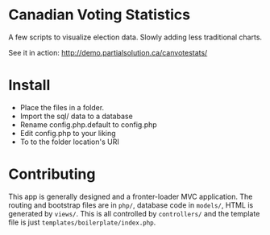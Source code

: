 # Canadian Voting Statistics

A few scripts to visualize election data. Slowly adding less traditional charts.

See it in action: http://demo.partialsolution.ca/canvotestats/

# Install

* Place the files in a folder.
* Import the sql/ data to a database
* Rename config.php.default to config.php
* Edit config.php to your liking
* To to the folder location's URI

# Contributing

This app is generally designed and a fronter-loader MVC application. The routing
and bootstrap files are in `php/`, database code in `models/`, HTML is generated
by `views/`. This is all controlled by `controllers/` and the template file is
just `templates/boilerplate/index.php`.